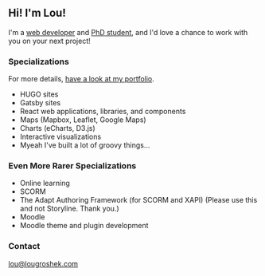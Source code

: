 ## Hi! I'm Lou!

I'm a [web developer](https://hire.lougroshek.com) and [PhD student](https://english.wisc.edu/staff/groshek-amy-e/), and I'd love a chance to work with you on your next project! 

### Specializations

For more details, [have a look at my portfolio](https://hire.lougroshek.com).

- HUGO sites
- Gatsby sites
- React web applications, libraries, and components
- Maps (Mapbox, Leaflet, Google Maps)
- Charts (eCharts, D3.js)
- Interactive visualizations
- Myeah I've built a lot of groovy things... 

### Even More Rarer Specializations

- Online learning
- SCORM
- The Adapt Authoring Framework (for SCORM and XAPI) (Please use this and not Storyline. Thank you.)
- Moodle
- Moodle theme and plugin development

### Contact

lou@lougroshek.com


